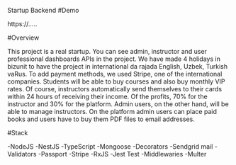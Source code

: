 Startup Backend
#Demo

https://.....

#Overview

This project is a real startup. You can see admin, instructor and user professional dashboards APIs in the project. We have made 4 holidays in bizunit to have the project in international da rajada English, Uzbek, Turkish vaRus. To add payment methods, we used Stripe, one of the international companies. Students will be able to buy courses and also buy monthly VIP rates. Of course, instructors automatically send themselves to their cards within 24 hours of receiving their income. Of the profits, 70% for the instructor and 30% for the platform. Admin users, on the other hand, will be able to manage instructors. On the platform admin users can place paid books and users have to buy them PDF files to email addresses.

#Stack

-NodeJS
-NestJS
-TypeScript
-Mongoose
-Decorators
-Sendgrid mail
-Validators
-Passport
-Stripe
-RxJS
-Jest Test
-Middlewaries
-Multer
